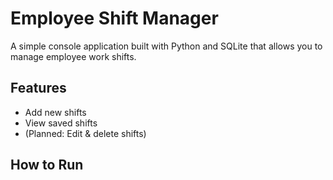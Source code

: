 # Employee Shift Manager

A simple console application built with Python and SQLite that allows you to manage employee work shifts.

## Features
- Add new shifts
- View saved shifts
- (Planned: Edit & delete shifts)

## How to Run

